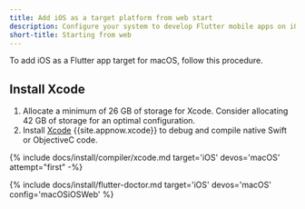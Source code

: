 ```yaml
---
title: Add iOS as a target platform from web start
description: Configure your system to develop Flutter mobile apps on iOS.
short-title: Starting from web
---
```


To add iOS as a Flutter app target for macOS, follow this procedure.

## Install Xcode

1. Allocate a minimum of 26 GB of storage for Xcode.
   Consider allocating 42 GB of storage for an optimal configuration.
1. Install [Xcode][] {{site.appnow.xcode}} to debug and compile native
   Swift or ObjectiveC code.

{% include docs/install/compiler/xcode.md target='iOS' devos='macOS' attempt="first" -%}

{% include docs/install/flutter-doctor.md target='iOS' devos='macOS' config='macOSiOSWeb' %}

[Xcode]: {{site.apple-dev}}xcode/
